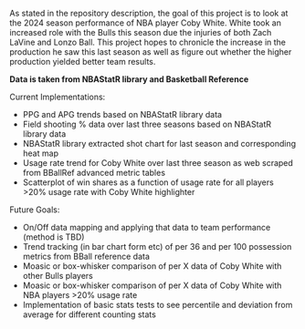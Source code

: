 As stated in the repository description, the goal of this project is to look at the 2024 season performance of NBA player Coby White. White took an increased role with the Bulls this season due the injuries of both Zach LaVine and Lonzo Ball. This project hopes to chronicle the increase in the production he saw this last season as well as figure out whether the higher production yielded better team results. 

**Data is taken from NBAStatR library and Basketball Reference**

Current Implementations:
- PPG and APG trends based on NBAStatR library data
- Field shooting % data over last three seasons based on NBAStatR library data
- NBAStatR library extracted shot chart for last season and corresponding heat map
- Usage rate trend for Coby White over last three season as web scraped from BBallRef advanced metric tables
- Scatterplot of win shares as a function of usage rate for all players >20% usage rate with Coby White highlighter

Future Goals:
- On/Off data mapping and applying that data to team performance (method is TBD)
- Trend tracking (in bar chart form etc) of per 36 and per 100 possession metrics from BBall reference data
- Moasic or box-whisker comparison of per X data of Coby White with other Bulls players
- Moasic or box-whisker comparison of per X data of Coby White with NBA players >20% usage rate
- Implementation of basic stats tests to see percentile and deviation from average for different counting stats
